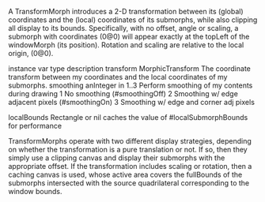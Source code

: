 A TransformMorph introduces a 2-D transformation between its (global) coordinates and the (local) coordinates of its submorphs, while also clipping all display to its bounds.  Specifically, with no offset, angle or scaling, a submorph with coordinates (0@0) will appear exactly at the topLeft of the windowMorph (its position).  Rotation and scaling are relative to the local origin, (0@0).

instance var	type				description
 transform		MorphicTransform	The coordinate transform between my coordinates and the
									local coordinates of my submorphs.
 smoothing		anInteger in 1..3	Perform smoothing of my contents during drawing
										1 No smoothing (#smoothingOff)
										2 Smoothing w/ edge adjacent pixels (#smoothingOn)
										3 Smoothing w/ edge and corner adj pixels
			
 localBounds	Rectangle or nil		caches the value of #localSubmorphBounds for performance

TransformMorphs operate with two different display strategies, depending on whether the transformation is a pure translation or not.  If so, then they simply use a clipping canvas and display their submorphs with the appropriate offset.  If the transformation includes scaling or rotation, then a caching canvas is used, whose active area covers the fullBounds of the submorphs intersected with the source quadrilateral corresponding to the window bounds.